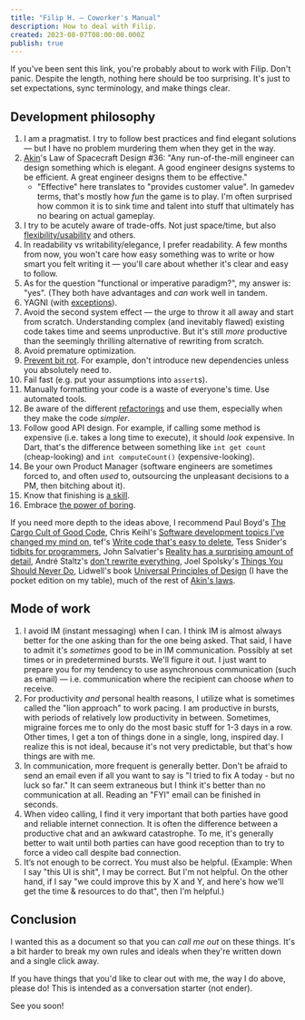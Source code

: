 ```yaml
---
title: "Filip H. — Coworker's Manual"
description: How to deal with Filip.
created: 2023-08-07T08:00:00.000Z
publish: true
---
```


If you've been sent this link, you're probably about to work with Filip. Don't panic. Despite the length, nothing here should be too surprising. It's just to set expectations, sync terminology, and make things clear.

<!--
## General philosophy of work

I think you'll agree that the things we'll collaborate on are going to be pretty interesting. That doesn't mean they won't at times be frustrating, difficult and grinding — but they are the kinds of problems that most developers find at least a little bit self-motivating. This is by design. I am at the privileged position to choose the problems I work on, and so I work on stuff that's fascinating & meaningful to me (and nerds like me).

This is key. I really hope we'll be working on stuff that is inherently motivating. If you ever find yourself _not_ feeling motivated by the stuff we work on, please tell me loud and clear.
-->

## Development philosophy

1. I am a pragmatist. I try to follow best practices and find elegant solutions — but I have no problem murdering them when they get in the way.
2. [Akin](https://spacecraft.ssl.umd.edu/akins_laws.html)'s Law of Spacecraft Design #36: "Any run-of-the-mill engineer can design something which is elegant. A good engineer designs systems to be efficient. A great engineer designs them to be effective."
	- "Effective" here translates to "provides customer value". In gamedev terms, that's mostly how _fun_ the game is to play. I'm often surprised how common it is to sink time and talent into stuff that ultimately has no bearing on actual gameplay.
3. I try to be acutely aware of trade-offs. Not just space/time, but also [flexibility/usability](https://en.wikipedia.org/wiki/Flexibility%E2%80%93usability_tradeoff) and others.
4. In readability vs writability/elegance, I prefer readability. A few months from now, you won't care how easy something was to write or how smart you felt writing it — you'll care about whether it's clear and easy to follow.
5. As for the question "functional or imperative paradigm?", my answer is: "yes". (They both have advantages and *can* work well in tandem.
7. YAGNI (with [exceptions](https://lukeplant.me.uk/blog/posts/yagni-exceptions/)).
8. Avoid the second system effect — the urge to throw it all away and start from scratch. Understanding complex (and inevitably flawed) existing code takes time and seems unproductive. But it's still _more_ productive than the seemingly thrilling alternative of rewriting from scratch.
9. Avoid premature optimization.
10. [Prevent bit rot](https://software.rajivprab.com/2020/04/25/preventing-software-rot/). For example, don't introduce new dependencies unless you absolutely need to.
11. Fail fast (e.g. put your assumptions into `assert`s).
12. Manually formatting your code is a waste of everyone's time. Use automated tools.
13. Be aware of the different [refactorings](https://refactoring.com/catalog/) and use them, especially when they make the code *simpler*.
14. Follow good API design. For example, if calling some method is expensive (i.e. takes a long time to execute), it should _look_ expensive. In Dart, that's the difference between something like `int get count` (cheap-looking) and `int computeCount()` (expensive-looking).
15. Be your own Product Manager (software engineers are sometimes forced to, and often _used_ to, outsourcing the unpleasant decisions to a PM, then bitching about it). 
16. Know that finishing is [a skill](https://www.tumblr.com/makegames/1136623767/finishing-a-game).
17. Embrace [the power of boring](https://selfimproving.dev/the-power-of-boring.html).

If you need more depth to the ideas above, I recommend Paul Boyd's [The Cargo Cult of Good Code](https://pboyd.io/posts/cargo-cult-of-good-code/), Chris Keihl's [Software development topics I've changed my mind on](https://chriskiehl.com/article/thoughts-after-6-years),  tef's [Write code that's easy to delete](https://programmingisterrible.com/post/173883533613/code-to-debug), Tess Snider's [tidbits for programmers](https://twitter.com/Malkyne/status/1484314926269140993), John Salvatier's [Reality has a surprising amount of detail](http://johnsalvatier.org/blog/2017/reality-has-a-surprising-amount-of-detail), André Staltz's [don't rewrite everything](https://twitter.com/andrestaltz/status/1508454285432000526), Joel Spolsky's [Things You Should Never Do](https://www.joelonsoftware.com/2000/04/06/things-you-should-never-do-part-i/), Lidwell's book [Universal Principles of Design](https://www.google.com/search?client=firefox-b-d&q=universal+principles+of+design) (I have the pocket edition on my table), much of the rest of [Akin's laws](https://spacecraft.ssl.umd.edu/akins_laws.html).


## Mode of work

1. I avoid IM (instant messaging) when I can. I think IM is almost always better for the one asking than for the one being asked. That said, I have to admit it's *sometimes* good to be in IM communication. Possibly at set times or in predetermined bursts. We'll figure it out. I just want to prepare you for my tendency to use asynchronous communication (such as email) — i.e. communication where the recipient can choose _when_ to receive.
2. For productivity _and_ personal health reasons, I utilize what is sometimes called the "lion approach" to work pacing. I am productive in bursts, with periods of relatively low productivity in between. Sometimes, migraine forces me to only do the most basic stuff for 1-3 days in a row. Other times, I get a ton of things done in a single, long, inspired day. I realize this is not ideal, because it's not very predictable, but that's how things are with me.
3. In communication, more frequent is generally better. Don't be afraid to send an email even if all you want to say is "I tried to fix A today - but no luck so far." It can seem extraneous but I think it's better than no communication at all. Reading an "FYI" email can be finished in seconds.
4. When video calling, I find it very important that both parties have good and reliable internet connection. It is often the difference between a productive chat and an awkward catastrophe. To me, it's generally better to wait until both parties can have good reception than to try to force a video call despite bad connection.
5. It’s not enough to be correct. You must also be helpful. (Example: When I say "this UI is shit", I may be correct. But I'm not helpful. On the other hand, if I say "we could improve this by X and Y, and here's how we'll get the time & resources to do that", then I'm helpful.)



## Conclusion

I wanted this as a document so that you can _call me out_ on these things. It's a bit harder to break my own rules and ideals when they're written down and a single click away. 

If you have things that you'd like to clear out with me, the way I do above, please do! This is intended as a conversation starter (not ender).

See you soon!


